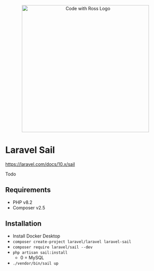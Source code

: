 <p align="center">
    <a href="https://www.codewithross.com/" target="_blank">
        <img src="https://assets.edlin.app/logo/codewithross/logo-dark.svg" width="400" alt="Code with Ross Logo">
    </a>
</p>

# Laravel Sail

https://laravel.com/docs/10.x/sail

Todo

## Requirements

- PHP v8.2
- Composer v2.5

## Installation

- Install Docker Desktop
- `composer create-project laravel/laravel laravel-sail`
- `composer require laravel/sail --dev`
- `php artisan sail:install`
  - 0 = MySQL
- `./vendor/bin/sail up`
